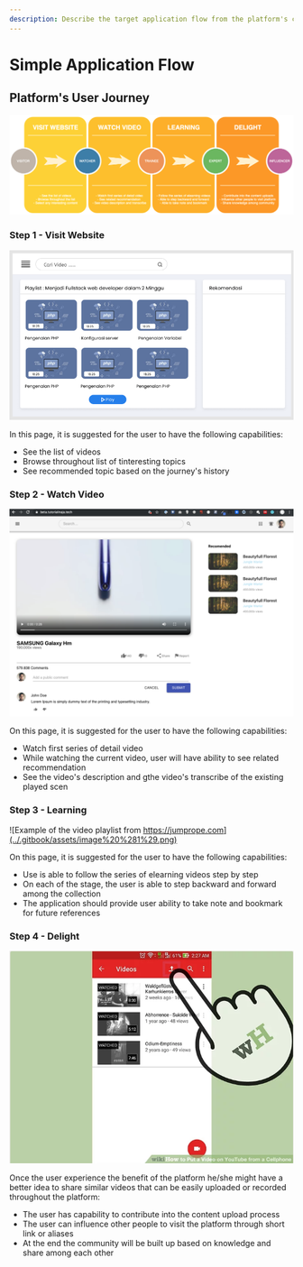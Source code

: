 ```yaml
---
description: Describe the target application flow from the platform's capability
---
```


# Simple Application Flow

## Platform's User Journey

![](../.gitbook/assets/image%20%286%29.png)

### Step 1 - Visit Website

![Tutorialinaja.tech landing page](../.gitbook/assets/image.png)

In this page, it is suggested for the user to have the following capabilities:

* See the list of videos
* Browse throughout list of tinteresting topics
* See recommended topic based on the journey's history

### Step 2 - Watch Video

![Tutorialinaja.tech video detail page](../.gitbook/assets/image%20%285%29.png)

On this page, it is suggested for the user to have the following capabilities:

* Watch first series of detail video
* While watching the current video, user will have ability to see related recommendation 
* See the video's description and gthe video's transcribe of the existing played scen

### Step 3 - Learning

![Example of the video playlist from https://jumprope.com](../.gitbook/assets/image%20%281%29.png)

On this page, it is suggested for the user to have the following capabilities:

* Use is able to follow the series of elearning videos step by step
* On each of the stage, the user is able to step backward and forward among the collection
* The application should provide user ability to take note and bookmark for future references

### Step 4 - Delight

![How to put a video on YouTube from the phone](../.gitbook/assets/image%20%282%29.png)

Once the user experience the benefit of the platform he/she might have a better idea to share similar videos that can be easily uploaded or recorded throughout the platform:

* The user has capability to contribute into the content upload process
* The user can influence other people to visit the platform through short link or aliases
* At the end the community will be built up based on knowledge and share among each other






